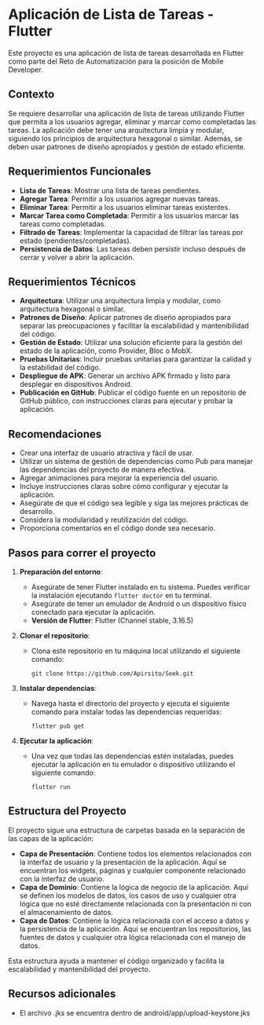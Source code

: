 # Aplicación de Lista de Tareas - Flutter

Este proyecto es una aplicación de lista de tareas desarrollada en Flutter como parte del Reto de Automatización para la posición de Mobile Developer.

## Contexto

Se requiere desarrollar una aplicación de lista de tareas utilizando Flutter que permita a los usuarios agregar, eliminar y marcar como completadas las tareas. La aplicación debe tener una arquitectura limpia y modular, siguiendo los principios de arquitectura hexagonal o similar. Además, se deben usar patrones de diseño apropiados y gestión de estado eficiente.

## Requerimientos Funcionales

- **Lista de Tareas**: Mostrar una lista de tareas pendientes.
- **Agregar Tarea**: Permitir a los usuarios agregar nuevas tareas.
- **Eliminar Tarea**: Permitir a los usuarios eliminar tareas existentes.
- **Marcar Tarea como Completada**: Permitir a los usuarios marcar las tareas como completadas.
- **Filtrado de Tareas**: Implementar la capacidad de filtrar las tareas por estado (pendientes/completadas).
- **Persistencia de Datos**: Las tareas deben persistir incluso después de cerrar y volver a abrir la aplicación.

## Requerimientos Técnicos

- **Arquitectura**: Utilizar una arquitectura limpia y modular, como arquitectura hexagonal o similar.
- **Patrones de Diseño**: Aplicar patrones de diseño apropiados para separar las preocupaciones y facilitar la escalabilidad y mantenibilidad del código.
- **Gestión de Estado**: Utilizar una solución eficiente para la gestión del estado de la aplicación, como Provider, Bloc o MobX.
- **Pruebas Unitarias**: Incluir pruebas unitarias para garantizar la calidad y la estabilidad del código.
- **Despliegue de APK**: Generar un archivo APK firmado y listo para desplegar en dispositivos Android.
- **Publicación en GitHub**: Publicar el código fuente en un repositorio de GitHub público, con instrucciones claras para ejecutar y probar la aplicación.

## Recomendaciones

- Crear una interfaz de usuario atractiva y fácil de usar.
- Utilizar un sistema de gestión de dependencias como Pub para manejar las dependencias del proyecto de manera efectiva.
- Agregar animaciones para mejorar la experiencia del usuario.
- Incluye instrucciones claras sobre cómo configurar y ejecutar la aplicación.
- Asegúrate de que el código sea legible y siga las mejores prácticas de desarrollo.
- Considera la modularidad y reutilización del código.
- Proporciona comentarios en el código donde sea necesario.


## Pasos para correr el proyecto

1. **Preparación del entorno**:
   - Asegúrate de tener Flutter instalado en tu sistema. Puedes verificar la instalación ejecutando `flutter doctor` en tu terminal.
   - Asegúrate de tener un emulador de Android o un dispositivo físico conectado para ejecutar la aplicación.
   - **Versión de Flutter**: Flutter (Channel stable, 3.16.5)

2. **Clonar el repositorio**:
   - Clona este repositorio en tu máquina local utilizando el siguiente comando:
     ```
     git clone https://github.com/Apirsito/Seek.git
     ```

3. **Instalar dependencias**:
   - Navega hasta el directorio del proyecto y ejecuta el siguiente comando para instalar todas las dependencias requeridas:
     ```
     flutter pub get
     ```

4. **Ejecutar la aplicación**:
   - Una vez que todas las dependencias estén instaladas, puedes ejecutar la aplicación en tu emulador o dispositivo utilizando el siguiente comando:
     ```
     flutter run
     ```

## Estructura del Proyecto

El proyecto sigue una estructura de carpetas basada en la separación de las capas de la aplicación:

- **Capa de Presentación**: Contiene todos los elementos relacionados con la interfaz de usuario y la presentación de la aplicación. Aquí se encuentran los widgets, páginas y cualquier componente relacionado con la interfaz de usuario.
- **Capa de Dominio**: Contiene la lógica de negocio de la aplicación. Aquí se definen los modelos de datos, los casos de uso y cualquier otra lógica que no esté directamente relacionada con la presentación ni con el almacenamiento de datos.
- **Capa de Datos**: Contiene la lógica relacionada con el acceso a datos y la persistencia de la aplicación. Aquí se encuentran los repositorios, las fuentes de datos y cualquier otra lógica relacionada con el manejo de datos.

Esta estructura ayuda a mantener el código organizado y facilita la escalabilidad y mantenibilidad del proyecto.


## Recursos adicionales

   - El archivo .jks se encuentra dentro de android/app/upload-keystore.jks
   